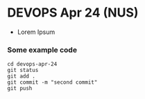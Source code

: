 # DEVOPS Apr 24 (NUS)
* Lorem Ipsum

### Some example code
```
cd devops-apr-24
git status
git add .
git commit -m "second commit"
git push
```
